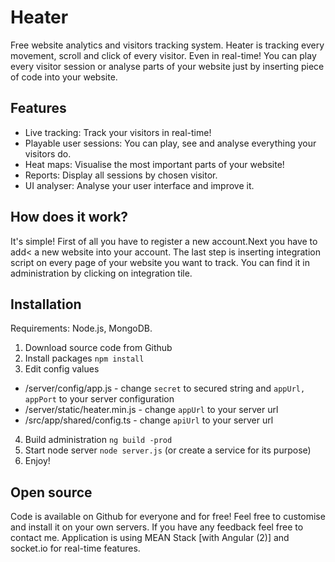 # Heater

Free website analytics and visitors tracking system. Heater is tracking every movement, scroll and click of every visitor. Even in real-time! You can play every visitor session or analyse parts of your website just by inserting piece of code into your website.

## Features
- Live tracking: Track your visitors in real-time!
- Playable user sessions: You can play, see and analyse everything your visitors do.
- Heat maps: Visualise the most important parts of your website!
- Reports: Display all sessions by chosen visitor.
- UI analyser: Analyse your user interface and improve it.

## How does it work?

It's simple! First of all you have to register a new account.Next you have to add< a new website into your account. The last step is inserting integration script on every page of your website you want to track. You can find it in administration by clicking on integration tile.

## Installation

Requirements: Node.js, MongoDB.

1. Download source code from Github
2. Install packages `npm install`
3. Edit config values
  * /server/config/app.js - change `secret` to secured string and `appUrl, appPort` to your server configuration
  * /server/static/heater.min.js - change `appUrl` to your server url
  * /src/app/shared/config.ts  - change `apiUrl` to your server url
4. Build administration `ng build -prod`
5. Start node server `node server.js` (or create a service for its purpose)
6. Enjoy!

## Open source

Code is available on Github for everyone and for free! Feel free to customise and install it on your own servers. If you have any feedback feel free to contact me. Application is using MEAN Stack [with Angular (2)] and socket.io for real-time features.